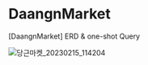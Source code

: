 # DaangnMarket
[DaangnMarket] ERD &amp; one-shot Query

![당근마켓_20230215_114204](https://user-images.githubusercontent.com/101927543/218945110-63be7b25-84fc-4202-9f1b-ae5339e16830.png)


